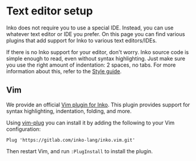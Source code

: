 # Text editor setup

Inko does not require you to use a special IDE. Instead, you can use whatever
text editor or IDE you prefer. On this page you can find various plugins that
add support for Inko to various text editors/IDEs.

If there is no Inko support for your editor, don't worry. Inko source code is
simple enough to read, even without syntax highlighting. Just make sure you use
the right amount of indentation: 2 spaces, no tabs. For more information about
this, refer to the [Style guide](../style-guide.md).

## Vim

We provide an official [Vim plugin for
Inko](https://gitlab.com/inko-lang/inko.vim). This plugin provides support for
syntax highlighting, indentation, folding, and more.

Using [vim-plug](https://github.com/junegunn/vim-plug) you can install it by
adding the following to your Vim configuration:

```vim
Plug 'https://gitlab.com/inko-lang/inko.vim.git'
```

Then restart Vim, and run `:PlugInstall` to install the plugin.
